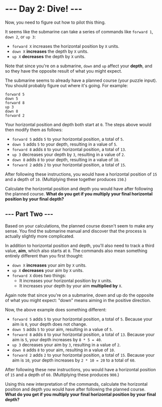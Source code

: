# --- Day 2: Dive! ---

Now, you need to figure out how to pilot this thing.

It seems like the submarine can take a series of
commands like `forward 1`, `down 2`, or `up 3`:

- `forward X` increases the horizontal position by `X` units.
- `down X` **increases** the depth by `X` units.
- `up X` **decreases** the depth by `X` units.

Note that since you're on a submarine, `down` and `up`
affect your **depth**, and so they have the opposite
result of what you might expect.

The submarine seems to already have a planned course
(your puzzle input).
You should probably figure out where it's going. For example:

```
forward 5
down 5
forward 8
up 3
down 8
forward 2
```

Your horizontal position and depth both start at `0`.
The steps above would then modify them as follows:

- `forward 5` adds `5` to your horizontal position, a total of `5`.
- `down 5` adds `5` to your depth, resulting in a value of `5`.
- `forward 8` adds `8` to your horizontal position, a total of `13`.
- `up 3` decreases your depth by `3`, resulting in a value of `2`.
- `down 8` adds `8` to your depth, resulting in a value of `10`.
- `forward 2` adds `2` to your horizontal position, a total of `15`.

After following these instructions, you would have a horizontal
position of `15` and a depth of `10`.
(Multiplying these together produces `150`.)

Calculate the horizontal position and depth you would have
after following the planned course.
**What do you get if you multiply your final horizontal position by your final depth?**

## --- Part Two ---

Based on your calculations, the planned course doesn't seem to
make any sense. You find the submarine manual and discover
that the process is actually slightly more complicated.

In addition to horizontal position and depth,
you'll also need to track a third value, **aim**, which also starts at `0`.
The commands also mean something entirely different than you first thought:

- `down X` **increases** your aim by `X` units.
- `up X` **decreases** your aim by `X` units.
- `forward X` does two things:
  - It increases your horizontal position by `X` units.
  - It increases your depth by your aim **multiplied by** `X`.

Again note that since you're on a submarine, down and up do the opposite of what you might expect: "down" means aiming in the positive direction.

Now, the above example does something different:

- `forward 5` adds `5` to your horizontal position, a total of `5`.
  Because your aim is `0`, your depth does not change.
- `down 5` adds `5` to your aim, resulting in a value of `5`.
- `forward 8` adds `8` to your horizontal position, a total of `13`.
  Because your aim is `5`, your depth increases by `8 * 5 = 40`.
- `up 3` decreases your aim by `3`, resulting in a value of `2`.
- `down 8` adds `8` to your aim, resulting in a value of `10`.
- `forward 2` adds `2` to your horizontal position, a total of `15`.
  Because your aim is `10`, your depth increases by `2 * 10 = 20` to a total of `60`.

After following these new instructions, you would have a horizontal
position of `15` and a depth of `60`.
(Multiplying these produces `900`.)

Using this new interpretation of the commands,
calculate the horizontal position and depth you would
have after following the planned course.
**What do you get if you multiply your final horizontal position by your final depth?**

